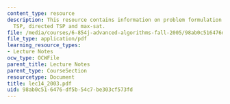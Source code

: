 ```yaml
---
content_type: resource
description: This resource contains information on problem formulation amd metric
  TSP, directed TSP and max-sat.
file: /media/courses/6-854j-advanced-algorithms-fall-2005/98ab0c516476df5b54c7be303cf573fd_lec14_2003.pdf
file_type: application/pdf
learning_resource_types:
- Lecture Notes
ocw_type: OCWFile
parent_title: Lecture Notes
parent_type: CourseSection
resourcetype: Document
title: lec14_2003.pdf
uid: 98ab0c51-6476-df5b-54c7-be303cf573fd
---
```

